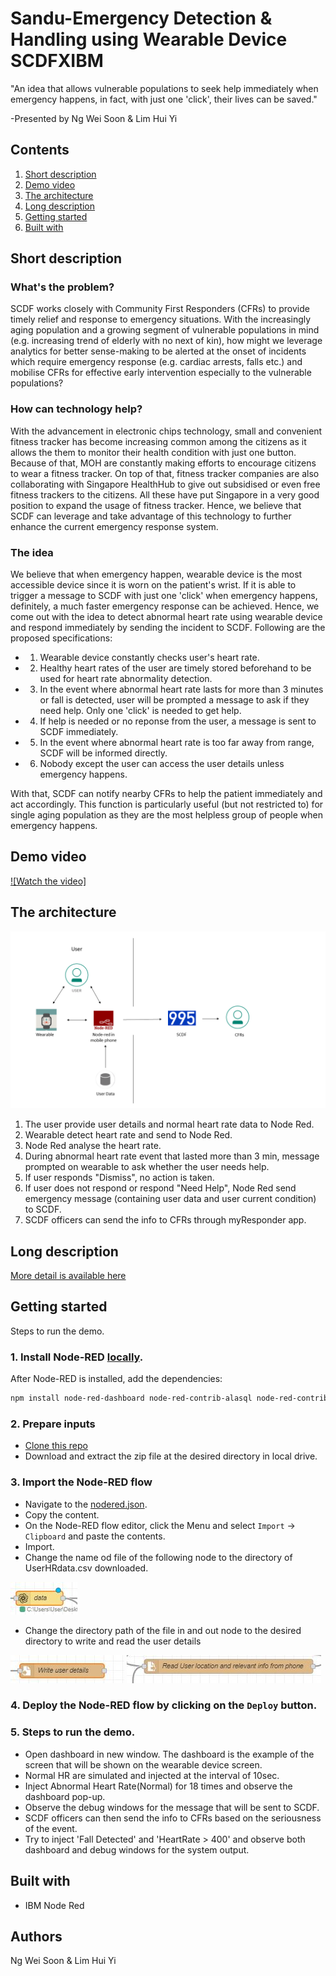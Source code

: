 # Sandu-Emergency Detection & Handling using Wearable Device SCDFXIBM
"An idea that allows vulnerable populations to seek help immediately when emergency happens, in fact, with just one 'click', their lives can be saved."

-Presented by Ng Wei Soon & Lim Hui Yi


## Contents

1. [Short description](#short-description)
1. [Demo video](#demo-video)
1. [The architecture](#the-architecture)
1. [Long description](#long-description)
1. [Getting started](#getting-started)
1. [Built with](#built-with)

## Short description

### What's the problem?

SCDF works closely with Community First Responders (CFRs) to provide timely relief and response to emergency situations. With the increasingly aging population and a growing segment of vulnerable populations in mind (e.g. increasing trend of elderly with no next of kin), how might we leverage analytics for better sense-making to be alerted at the onset of incidents which require emergency response (e.g. cardiac arrests, falls etc.) and mobilise CFRs for effective early intervention especially to the vulnerable populations?

### How can technology help?

With the advancement in electronic chips technology, small and convenient fitness tracker has become increasing common among the citizens as it allows the them to monitor their health condition with just one button. Because of that, MOH are constantly making efforts to encourage citizens to wear a fitness tracker. On top of that, fitness tracker companies are also collaborating with Singapore HealthHub to give out subsidised or even free fitness trackers to the citizens. All these have put Singapore in a very good position to expand the usage of fitness tracker. Hence, we believe that SCDF can leverage and take advantage of this technology to further enhance the current emergency response system. 

### The idea

We believe that when emergency happen, wearable device is the most accessible device since it is worn on the patient's wrist. If it is able to trigger a message to SCDF with just one 'click' when emergency happens, definitely, a much faster emergency response can be achieved. Hence, we come out with the idea to detect abnormal heart rate using wearable device and respond immediately by sending the incident to SCDF. Following are the proposed specifications:
* 1. Wearable device constantly checks user's heart rate.
* 2. Healthy heart rates of the user are timely stored beforehand to be used for heart rate abnormality detection. 
* 3. In the event where abnormal heart rate lasts for more than 3 minutes or fall is detected, user will be prompted a message to ask if they need help. Only one 'click' is needed to get help. 
* 4. If help is needed or no reponse from the user, a message is sent to SCDF immediately.
* 5. In the event where abnormal heart rate is too far away from range, SCDF will be informed directly.
* 6. Nobody except the user can access the user details unless emergency happens.

With that, SCDF can notify nearby CFRs to help the patient immediately and act accordingly. This function is particularly useful (but not restricted to) for single aging population as they are the most helpless group of people when emergency happens.

## Demo video

[![Watch the video]](https://youtu.be/gzHLkusNQIo)

## The architecture

![](Architecture.png)

1. The user provide user details and normal heart rate data to Node Red. 
2. Wearable detect heart rate and send to Node Red.
3. Node Red analyse the heart rate.
4. During abnormal heart rate event that lasted more than 3 min, message prompted on wearable to ask whether the user needs help.
5. If user responds "Dismiss", no action is taken.
6. If user does not respond or respond "Need Help", Node Red send emergency message (containing user data and user current condition) to SCDF.
7. SCDF officers can send the info to CFRs through myResponder app.

## Long description

[More detail is available here](DESCRIPTION.md)


## Getting started

Steps to run the demo.

### 1. Install Node-RED [locally](https://nodered.org/docs/getting-started/).

After Node-RED is installed, add the dependencies:

```bash
npm install node-red-dashboard node-red-contrib-alasql node-red-contrib-prib-functions
```

### 2. Prepare inputs

* [Clone this repo](https://github.com/kanabu97/Sandu-Emergency_Detection-Handling_using_Wearable_Device_SCDFXIBM.git)
* Download and extract the zip file at the desired directory in local drive.


### 3. Import the Node-RED flow

* Navigate to the [nodered.json](https://github.com/kanabu97/Sandu-Emergency_Detection-Handling_using_Wearable_Device_SCDFXIBM/blob/master/nodered.json).
* Copy the content.
* On the Node-RED flow editor, click the Menu and select `Import` -> `Clipboard` and paste the contents.
* Import.
* Change the name od file of the following node to the directory of UserHRdata.csv downloaded.

![](Capture1.JPG)
* Change the directory path of the file in and out node to the desired directory to write and read the user details

![](Capture2.JPG) ![](Capture3.JPG)

### 4. Deploy the Node-RED flow by clicking on the `Deploy` button.

### 5. Steps to run the demo.

* Open dashboard in new window. The dashboard is the example of the screen that will be shown on the wearable device screen.
* Normal HR are simulated and injected at the interval of 10sec.
* Inject Abnormal Heart Rate(Normal) for 18 times and observe the dashboard pop-up.
* Observe the debug windows for the message that will be sent to SCDF.
* SCDF officers can then send the info to CFRs based on the seriousness of the event.
* Try to inject 'Fall Detected' and 'HeartRate > 400' and observe both dashboard and debug windows for the system output.


## Built with

* IBM Node Red

## Authors
Ng Wei Soon & Lim Hui Yi



